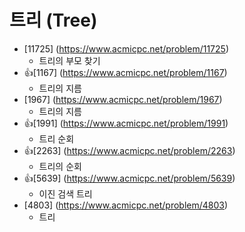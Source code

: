 트리 (Tree)
==========================================================================================
* [11725] (https://www.acmicpc.net/problem/11725)
  * 트리의 부모 찾기
* 👍[1167] (https://www.acmicpc.net/problem/1167)
  * 트리의 지름
* [1967] (https://www.acmicpc.net/problem/1967)
  * 트리의 지름
* 👍[1991] (https://www.acmicpc.net/problem/1991)
  * 트리 순회
* 👍[2263] (https://www.acmicpc.net/problem/2263)
  * 트리의 순회
* 👍[5639] (https://www.acmicpc.net/problem/5639)
  * 이진 검색 트리
* [4803] (https://www.acmicpc.net/problem/4803)
  * 트리